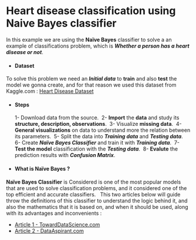 # Heart disease classification using Naive Bayes classifier

In this example we are using the **Naïve Bayes** classifier to solve a an example of classifications problem, which is **_Whether a person has a heart disease or not_**.

- #### Dataset
To solve this problem we need an **_Initial data_** to **train** and also **test** the model we gonna create, and for that reason we used this dataset from Kaggle.com : [Heart Disease Dataset](https://www.kaggle.com/ronitf/heart-disease-uci)

- #### Steps 
	1- Download data from the source.&nbsp;
	2- **Import** the **data** and study its **structure, description, observations**.&nbsp;
	3- Visualize **missing data**.&nbsp;
	4- **General visualizations** on data to understand more the relation between its parameters.&nbsp;
	5- Split the data into **_Training data_** and **_Testing data_**.&nbsp;
	6- Create **_Naïve Bayes Classifier_** and train it with **_Training data_**.&nbsp;
	7- **Test the model** classification with the **_Testing data_**.&nbsp;
	8- **Evalute** the prediction results with **_Confusion Matrix_**.&nbsp;
			 

- #### What is Naïve Bayes ?
**Naïve Bayes Classifier** is Considered is one of the most popular models that are used to solve classification problems, and it considered one of the top efficient and accurate classifiers.
&nbsp; <!-- New line -->
This two articles below will guide throw the definitions of this classifier to understand the logic behind it, and also the mathematics that it is based on, and when it should be used, along with its advantages and inconvenients :
&nbsp;
- [Article 1 - TowardDataScience.com](https://towardsdatascience.com/all-about-naive-bayes-8e13cef044cf) 
- [Article 2 - DataAspirant.com](https://dataaspirant.com/naive-bayes-classifier-machine-learning/)